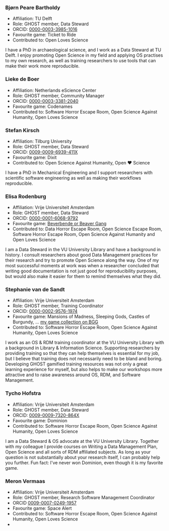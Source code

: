 <!--
Use the template below to create your profile, then add yourself
to the file alphabetically by last name.

### Examply McExampleFace  

- Affiliation: A University
- Role: Doer of things
- ORCID: [0000-0001-2345-6789](url-to-profile)
- Favourite game: Go Fish! (include boardgamegeek profile here, if applicable)
- Contributed to: [game developed by GHOST]

Something about me.
-->

### Bjørn Peare Bartholdy

- Affiliation: TU Delft
- Role: GHOST member, Data Steward
- ORCID: [0000-0003-3985-1016](https://orcid.org/0000-0003-3985-1016)
- Favourite game: Ticket to Ride
- Contributed to: Open Loves Science

I have a PhD in archaeological science, and I work as a Data Steward at TU Delft. I enjoy
promoting Open Science in my field and applying OS practises to my own research, as well as training researchers to use
tools that can make their work more reproducible.

### Lieke de Boer

- Affiliation: Netherlands eScience Center
- Role: GHOST member, Community Manager
- ORCID: [0000-0003-3381-2040](https://orcid.org/0000-0003-3381-2040)
- Favourite game: Codenames
- Contributed to: Software Horror Escape Room, Open Science Against Humanity, Open Loves Science

### Stefan Kirsch

- Affiliation: Tilburg University
- Role: GHOST member, Data Steward
- ORCID: [0009-0009-6939-411X](https://orcid.org/0009-0009-6939-411X)
- Favourite game: Dixit
- Contributed to: Open Science Against Humanity, Open ♥ Science

I have a PhD in Mechanical Engineering and I support researchers with scientific software engineering as well as making their workflows reproducible.


### Elisa Rodenburg

- Affiliation: Vrije Universiteit Amsterdam
- Role: GHOST member, Data Steward
- ORCID: [0000-0001-6068-9792](https://orcid.org/0000-0001-6068-9792)
- Favourite game: [Beverbende or Beaver Gang](https://www.ai.rug.nl/mas/finishedprojects/2012/beverbende/www.anitadrenthen.nl/Studie/MAS/gamerules.html)
- Contributed to: Data Horror Escape Room, Open Science Escape Room, Software Horror Escape Room, Open Science Against Humanity and Open Loves Science

I am a Data Steward in the VU University Library and have a background in history. I consult researchers about good Data Management practices for their research and try to promote Open Science along the way. One of my most successful moments at work was when a researcher concluded that writing good documentation is not just good for reproducibility purposes, but would also make it easier for them to remind themselves what they did.


### Stephanie van de Sandt

- Affiliation: Vrije Universiteit Amsterdam
- Role: GHOST member, Training Coordinator
- ORCID: [0000-0002-9576-1974](https://orcid.org/0000-0002-9576-1974)
- Favourite game: Mansions of Madness, Sleeping Gods, Castles of Burgundy, ... [my game collection on BGG](https://boardgamegeek.com/collection/user/vanSteph)
- Contributed to: Software Horror Escape Room, Open Science Against Humanity, Open Loves Science

I work as an OS & RDM training coordinator at the VU University Library with a background in Library & Information Science. Supporting researchers by providing training so that they can help themselves is essential for my job, but I believe that training does not necessarily need to be bland and boring. Developing GHOST gamified training resources was not only a great learning experience for myself, but also helps to make our workshops more attractive and to raise awareness around OS, RDM, and Software Management.

### Tycho Hofstra 

- Affiliation: Vrije Universiteit Amsterdam
- Role: GHOST member, Data Steward
- ORCID: [0009-0009-7320-864X](https://orcid.org/0009-0009-7320-864X)
- Favourite game: Dominion
- Contributed to: Software Horror Escape Room, Open Science Against Humanity, Open Loves Science

I am a Data Steward & OS advocate at the VU University Library. Together with my colleague I provide courses on Writing a Data Management Plan, Open Science and all sorts of RDM affiliated subjects. As long as your question is not substantially about your research itself, I can probably help you further. Fun fact: I've never won Dominion, even though it is my favorite game.

### Meron Vermaas

- Affiliation: Vrije Universiteit Amsterdam
- Role: GHOST member, Research Software Management Coordinator
- ORCID [0009-0007-0249-1957](https://orcid.org/0009-0007-0249-1957)
- Favourite game: Space Alert
- Contributed to: Software Horror Escape Room, Open Science Against Humanity, Open Loves Science
- 
